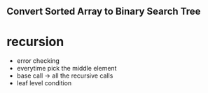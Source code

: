 ## Convert Sorted Array to Binary Search Tree
# recursion
* error checking
* everytime pick the middle element
* base call -> all the recursive calls
* leaf level condition
